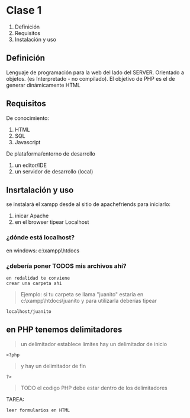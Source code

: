 # Clase 1

  1. Definición
  2. Requisitos
  3. Instalación y uso

## Definición

Lenguaje de programación para la web del lado del SERVER. Orientado a objetos.
(es Interpretado - no compilado).
El objetivo de PHP es el de generar dinámicamente HTML

## Requisitos

De conocimiento: 
  1. HTML
  2. SQL 
  3. Javascript


De plataforma/entorno de desarrollo
 
  1. un editor/IDE
  2. un servidor de desarrollo (local)


## Insrtalación y uso
 se instalará el xampp desde al sitio de apachefriends
  para iniciarlo: 
  1. inicar Apache
  2. en el browser tipear Localhost
  
### ¿dónde está localhost?

en windows: 
    c:\\xampp\htdocs
    
### ¿debería poner TODOS mis archivos ahí?

    en redalidad te conviene 
    crear una carpeta ahi 
    
>Ejemplo: si tu carpeta se llama "juanito"
>estaría en c:\\xampp\htdocs\juanito
>y para utilizarla deberías tipear

    localhost/juanito
    
    
## en PHP tenemos delimitadores

>un delimitador establece límites
>hay un delimitador de inicio

    <?php

>y hay un delimitador de fin

    ?>
    
> TODO el codigo PHP debe estar dentro de los delimitadores


    
    
TAREA:

    leer formularios en HTML